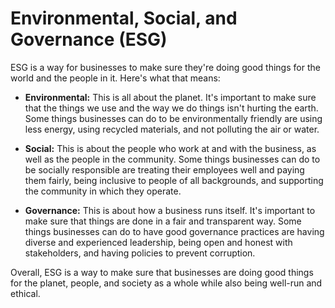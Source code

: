 # Environmental, Social, and Governance (ESG)

ESG is a way for businesses to make sure they're doing good things for the world and the people in it. Here's what that means:

- **Environmental:** This is all about the planet. It's important to make sure that the things we use and the way we do things isn't hurting the earth. Some things businesses can do to be environmentally friendly are using less energy, using recycled materials, and not polluting the air or water.

- **Social:** This is about the people who work at and with the business, as well as the people in the community. Some things businesses can do to be socially responsible are treating their employees well and paying them fairly, being inclusive to people of all backgrounds, and supporting the community in which they operate.

- **Governance:** This is about how a business runs itself. It's important to make sure that things are done in a fair and transparent way. Some things businesses can do to have good governance practices are having diverse and experienced leadership, being open and honest with stakeholders, and having policies to prevent corruption.

Overall, ESG is a way to make sure that businesses are doing good things for the planet, people, and society as a whole while also being well-run and ethical.

